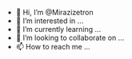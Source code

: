 - 👋 Hi, I’m @Mirazizetron
- 👀 I’m interested in ...
- 🌱 I’m currently learning ...
- 💞️ I’m looking to collaborate on ...
- 📫 How to reach me ...

<!---
Mirazizetron/Mirazizetron is a ✨ special ✨ repository because its `README.md` (this file) appears on your GitHub profile.
You can click the Preview link to take a look at your changes.
--->
